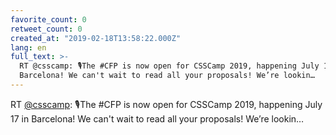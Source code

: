 ```yaml
---
favorite_count: 0
retweet_count: 0
created_at: "2019-02-18T13:58:22.000Z"
lang: en
full_text: >-
  RT @csscamp: 🎙The #CFP is now open for CSSCamp 2019, happening July 17 in
  Barcelona! We can't wait to read all your proposals! We’re lookin…
---
```


RT [@csscamp](https://twitter.com/csscamp): 🎙The #CFP is now open for CSSCamp
2019, happening July 17 in Barcelona! We can't wait to read all your proposals!
We’re lookin…
